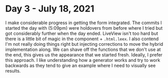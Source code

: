 # Day 3 - July 18, 2021

I make considerable progress in getting the form integrated. The commits I started the day with (5:09pm) were holdovers from before where I tried but got considerably further when the day ended. LiveView isn't too hard but there is a little bit of magic in the component + `.html.leex`. I also contend I'm not really doing things right but injecting corrections to move the hybrid implementation along. We can shave off the functions that we don't use at the end, this gives us the appearance that we started fresh. Ideally, I prefer this approach. I like understanding how a generator works and try to work backwards as they tend to give an example where I need to visually see results.
